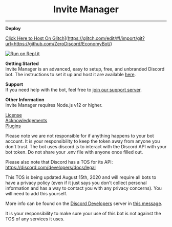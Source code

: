 <h1 align="center">Invite Manager</h1>

---
**Deploy**

[Click Here to Host On Glitch](https://raw.githubusercontent.com/Endermanapex/images/main/hope%20it.png)](https://glitch.com/edit/#!/import/git?url=https://github.com/ZeroDiscord/EconomyBot/)

[![Run on Repl.it](https://repl.it/badge/github/Endermanapex/Invite-Tracker-JS)](https://repl.it/github/Endermanapex/Invite-Tracker-JS)

**Getting Started**  
Invite Manager is an advanced, easy to setup, free, and unbranded Discord bot. The instructions to set it up and host it are available [here]().

**Support**  
If you need help with the bot, feel free to [join our support server](https://discord.gg/xNks8jb).

**Other Information**  
Invite Manager requires Node.js v12 or higher.   

[License](https://github.com/TheShadowGamer/invite-manager/blob/master/LICENSE) <br>
[Acknowledgements](https://github.com/TheShadowGamer/invite-manager/blob/master/acknowledgements.md) <br>
[Plugins](https://github.com/TheShadowGamer/invite-manager-plugins)

Please note we are not responsible for if anything happens to your bot account. It is your responsibility to keep the  token away from anyone you don't trust. The bot uses discord.js to interact with the Discord API with your bot token. Do not share your .env file with anyone once filled out.

Please also note that Discord has a TOS for its API: https://discord.com/developers/docs/legal

This TOS is being updated August 15th, 2020 and will require all bots to have a privacy policy (even if it just says you don't collect personal information and has a way to contact you with any privacy concerns). You will need to add this yourself. 

More info can be found on the [Discord Developers](https://discord.gg/discord-developers) server in [this message](https://discord.com/channels/613425648685547541/697489244649816084/728031320625905794).

It is your responsibility to make sure your use of this bot is not against the TOS of any services it uses.

